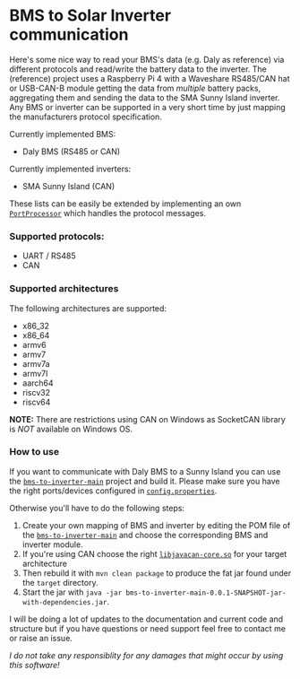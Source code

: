 # BMS to Solar Inverter communication

Here's some nice way to read your BMS's data (e.g. Daly as reference) via different protocols and read/write the battery data to the inverter.
The (reference) project uses a Raspberry Pi 4 with a Waveshare RS485/CAN hat or USB-CAN-B module getting the data from _multiple_ battery packs, aggregating them and sending the data to the SMA Sunny Island inverter.
Any BMS or inverter can be supported in a very short time by just mapping the manufacturers protocol specification.

Currently implemented BMS:
* Daly BMS (RS485 or CAN)

Currently implemented inverters:
* SMA Sunny Island (CAN)

These lists can be easily be extended by implementing an own [`PortProcessor`](https://github.com/ai-republic/bms-to-inverter/blob/main/bms-to-inverter-core/src/main/java/com/airepublic/bmstoinverter/PortProcessor.java) which handles the protocol messages.

### Supported protocols:
* UART / RS485
* CAN


### Supported architectures

The following architectures are supported:
* x86_32 
* x86_64
* armv6
* armv7
* armv7a
* armv7l 
* aarch64
* riscv32
* riscv64

**NOTE:** There are restrictions using CAN on Windows as SocketCAN library is *NOT* available on Windows OS.



### How to use
If you want to communicate with Daly BMS to a Sunny Island you can use the [`bms-to-inverter-main`](https://github.com/ai-republic/bms-to-inverter/blob/main/bms-to-inverter-main) project and build it. Please make sure you have the right ports/devices configured in [`config.properties`](https://github.com/ai-republic/bms-to-inverter/blob/main/bms-to-inverter-main/src/main/resources/config.properties).

Otherwise you'll have to do the following steps:

1. Create your own mapping of BMS and inverter by editing the POM file of the [`bms-to-inverter-main`](https://github.com/ai-republic/bms-to-inverter/blob/main/bms-to-inverter-main) and choose the corresponding BMS and inverter module. 
2. If you're using CAN choose the right [`libjavacan-core.so`](https://github.com/ai-republic/bms-to-inverter/blob/main/bms-to-inverter-can-javacan/src/main/resources/native) for your target architecture
3. Then rebuild it with `mvn clean package` to produce the fat jar found under the `target` directory.
4. Start the jar with `java -jar bms-to-inverter-main-0.0.1-SNAPSHOT-jar-with-dependencies.jar`.

I will be doing a lot of updates to the documentation and current code and structure but if you have questions or need support feel free to contact me or raise an issue.


*I do not take any responsiblity for any damages that might occur by using this software!*